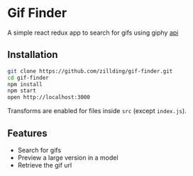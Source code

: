 # Gif Finder

A simple react redux app to search for gifs using giphy [api](https://github.com/Giphy/GiphyAPI)

## Installation

```bash
git clone https://github.com/zillding/gif-finder.git
cd gif-finder
npm install
npm start
open http://localhost:3000
```

Transforms are enabled for files inside `src` (except `index.js`).

## Features

+ Search for gifs
+ Preview a large version in a model
+ Retrieve the gif url
